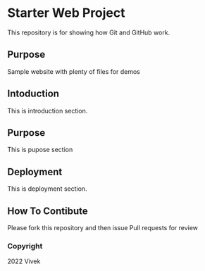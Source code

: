 # Starter Web Project

This repository is for showing how Git and GitHub work.

## Purpose

Sample website with plenty of files for demos

## Intoduction
 This is introduction section.

## Purpose

This is pupose section

## Deployment
This is deployment section.

## How To Contibute

Please fork this repository and then issue Pull requests for review

### Copyright
2022 Vivek